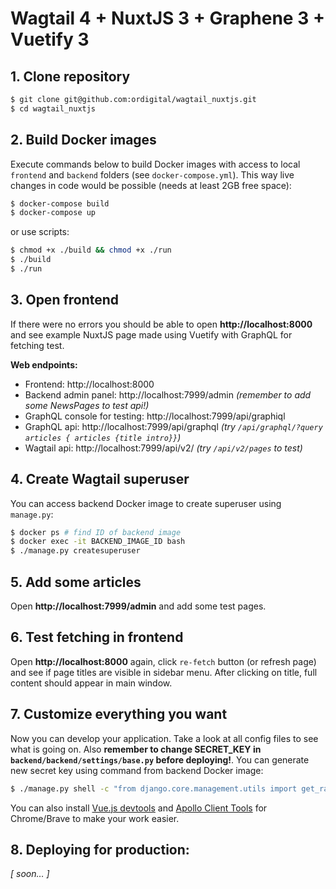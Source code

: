 # **Wagtail 4** + **NuxtJS 3** + **Graphene 3** + **Vuetify 3**


## 1. Clone repository
```bash
$ git clone git@github.com:ordigital/wagtail_nuxtjs.git
$ cd wagtail_nuxtjs
```

## 2. Build Docker images
Execute commands below to build Docker images with access to local `frontend` and `backend` folders (see `docker-compose.yml`). This way live changes in code would be possible (needs at least 2GB free space):
```bash
$ docker-compose build
$ docker-compose up
```
or use scripts:
```bash
$ chmod +x ./build && chmod +x ./run
$ ./build
$ ./run
```

## 3. Open frontend
If there were no errors you should be able to open **http://localhost:8000** and see example NuxtJS page made using Vuetify with GraphQL for fetching test.

**Web endpoints:**
- Frontend: http://localhost:8000
- Backend admin panel: http://localhost:7999/admin *(remember to add some NewsPages to test api!)*
- GraphQL console for testing: http://localhost:7999/api/graphiql
- GraphQL api: http://localhost:7999/api/graphql *(try `/api/graphql/?query articles { articles {title intro}}`)*
- Wagtail api: http://localhost:7999/api/v2/ *(try `/api/v2/pages` to test)*

## 4. Create Wagtail superuser 
You can access backend Docker image to create superuser using `manage.py`:
```bash
$ docker ps # find ID of backend image
$ docker exec -it BACKEND_IMAGE_ID bash
$ ./manage.py createsuperuser 
```

## 5. Add some articles
Open **http://localhost:7999/admin** and add some test pages.

## 6. Test fetching in frontend
Open **http://localhost:8000** again, click `re-fetch` button (or refresh page) and see if page titles are visible in sidebar menu. After clicking on title, full content should appear in main window.

## 7. Customize everything you want
Now you can develop your application. Take a look at all config files to see what is going on.
Also **remember to change SECRET_KEY in `backend/backend/settings/base.py` before deploying!**.
You can generate new secret key using command from backend Docker image:
```bash
$ ./manage.py shell -c "from django.core.management.utils import get_random_secret_key; print(get_random_secret_key())"
```
You can also install [Vue.js devtools](https://chrome.google.com/webstore/detail/vuejs-devtools/nhdogjmejiglipccpnnnanhbledajbpd/related) and [Apollo Client Tools](https://chrome.google.com/webstore/detail/apollo-client-devtools/jdkknkkbebbapilgoeccciglkfbmbnfm) for Chrome/Brave to make your work easier.

## 8. Deploying for production:
*[ soon… ]*

<!-- ## Run Wagtail without Docker
```bash
$ python -m env
$ source env/bin/activate
$ pip install -r ./requirements.txt
$ cd backend
$ ./manage.py migrate  # Update database
$ ./manage.py createsuperuser # Create admin user
$ ./manage.py runserver # Run Wigtail web server
```
## Run NuxtJS without Docker
First pdate npm version:
```bash
$ sudo npm cache clean -f # Prepare npm
$ sudo npm update npm -g # Update npm
$ sudo n stable # Install stable version of npm
```
Now install dependencies and serve frontend:
```bash
$ cd frontend
$ npm install
$ npm run dev # use "npm run generate" to generate static files
``` -->